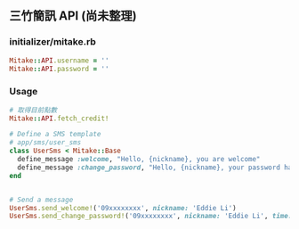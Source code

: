 ## 三竹簡訊 API (尚未整理)


### initializer/mitake.rb

```ruby
Mitake::API.username = ''
Mitake::API.password = ''

```


### Usage

```ruby
# 取得目前點數
Mitake::API.fetch_credit! 
```


```ruby
# Define a SMS template 
# app/sms/user_sms
class UserSms < Mitake::Base
  define_message :welcome, "Hello, {nickname}, you are welcome"
  define_message :change_password, "Hello, {nickname}, your password has been changed in {time}"
end


# Send a message
UserSms.send_welcome!('09xxxxxxxx', nickname: 'Eddie Li')
UserSms.send_change_password!('09xxxxxxxx', nickname: 'Eddie Li', time: '11:30 AM')
```